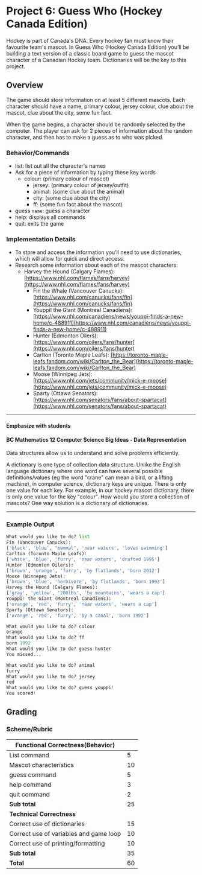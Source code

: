 # Project 6: Guess Who (Hockey Canada Edition)

Hockey is part of Canada's DNA.  Every hockey fan must know their favourite team's mascot.
In Guess Who (Hockey Canada Edition) you’ll be building a text version of a classic board game to guess the mascot character of a Canadian Hockey team.
Dictionaries will be the key to this project.

## Overview

The game should store information on at least 5 different mascots.
Each character should have a name, primary colour, jersey colour, clue about the mascot, clue about the city, some fun fact.

When the game begins, a character should be randomly selected by the computer. The player can ask for 2 pieces of information about the random character, and then has to make a guess as to who was picked.

### Behavior/Commands

* list: list out all the character's names
* Ask for a piece of information by typing these key words
  * colour:  (primary colour of mascot)
    * jersey:  (primary colour of jersey/outfit)
    * animal: (some clue about the animal)
    * city: (some clue about the city)
    * ff: (some fun fact about the mascot)
* guess `name`: guess a character
* help: displays all commands
* quit: exits the game

### Implementation Details

* To store and access the information you’ll need to use dictionaries, which will allow for quick and direct access.
* Research some information about each of the mascot characters:
  * Harvey the Hound (Calgary Flames):  [https://www.nhl.com/flames/fans/harvey](https://www.nhl.com/flames/fans/harvey)
    * Fin the Whale (Vancouver Canucks): [https://www.nhl.com/canucks/fans/fin](https://www.nhl.com/canucks/fans/fin)
    * Youppi! the Giant (Montreal Canadiens): [https://www.nhl.com/canadiens/news/youppi-finds-a-new-home/c-488911](https://www.nhl.com/canadiens/news/youppi-finds-a-new-home/c-488911)
    * Hunter (Edmonton Oilers): [https://www.nhl.com/oilers/fans/hunter](https://www.nhl.com/oilers/fans/hunter)
    * Carlton (Toronto Maple Leafs): [https://toronto-maple-leafs.fandom.com/wiki/Carlton_the_Bear](https://toronto-maple-leafs.fandom.com/wiki/Carlton_the_Bear)
    * Moose (Winnipeg Jets): [https://www.nhl.com/jets/community/mick-e-moose](https://www.nhl.com/jets/community/mick-e-moose)
    * Sparty (Ottawa Senators): [https://www.nhl.com/senators/fans/about-spartacat](https://www.nhl.com/senators/fans/about-spartacat)

---

#### Emphasize with students

#### BC Mathematics 12 Computer Science Big Ideas - Data Representation

Data structures allow us to understand and solve problems efficiently.  

A dictionary is one type of collection data structure.  Unlike the English language dictionary where one word can have several possible definitions/values (eg the word "crane" can mean a bird, or a lifting machine),  in computer science, dictionary keys are unique.  There is only one value for each key.  For example, in our hockey mascot dictionary, there is only one value for the key "colour".  How would you store a collection of mascots?  One way solution is a dictionary of dictionaries.  

---

### Example Output

```python
What would you like to do? list
Fin (Vancouver Canucks):
['black', 'blue', "mammal", 'near waters', 'loves swimming']
Carlton (Toronto Maple Leafs):
['white', 'blue', 'furry', 'near waters', 'drafted 1995']
Hunter (Edmonton Oilers):
['brown', 'orange', 'furry', 'by flatlands', 'born 2012']
Moose (Winnepeg Jets):
['brown', 'blue', 'herbivore', 'by flatlands', 'born 1993']
Harvey the Hound (Calgary Flames):
['gray', 'yellow', '200lbs', 'by mountains', 'wears a cap']
Youppi! the Giant (Montreal Canadiens):
['orange', 'red', 'furry', 'near waters', 'wears a cap']
Sparty (Ottawa Senators):
['orange', 'red', 'furry', 'by a canal', 'born 1992']

What would you like to do? colour
orange
What would you like to do? ff
born 1992
What would you like to do? guess hunter
You missed...  
```

```python
What would you like to do? animal
furry
What would you like to do? jersey
red
What would you like to do? guess youppi!
You scored!  
```

## Grading

### Scheme/Rubric

| **Functional Correctness(Behavior)**                                |     |
| --------------------------------------------------------------- |-----|
| List command | 5   |
| Mascot characteristics | 10|
| guess command | 5   |
| help command            | 3  |
| quit command       | 2  |
| **Sub total**                                                   | 25  |
| **Technical Correctness**                                    |     |
| Correct use of dictionaries                                     | 15  |
| Correct use of variables and game loop |10|
| Correct use of printing/formatting | 10|  
| **Sub total**                                                   | 35  |
| **Total**                                                       | 60 |
